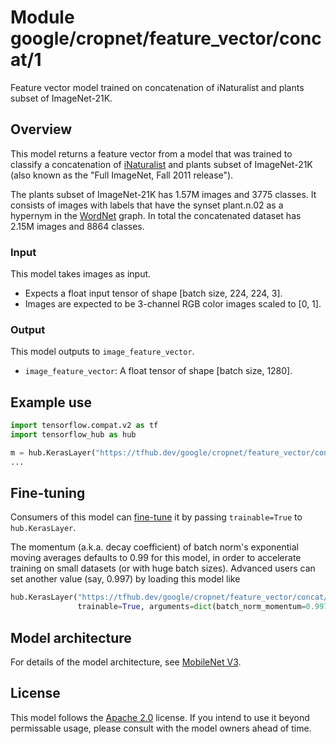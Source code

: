 # Module google/cropnet/feature_vector/concat/1

Feature vector model trained on concatenation of iNaturalist and plants subset
of ImageNet-21K.

<!-- asset-path: internal -->
<!-- module-type: image-feature-vector -->
<!-- task: image-feature-vector -->
<!-- fine-tunable: true -->
<!-- format: saved_model_2 -->
<!-- language: en -->
<!-- network-architecture: mobilenet-v3 -->
<!-- dataset: inaturalist-and-plants-subset-of-imagenet-21k -->

## Overview

This model returns a feature vector from a model that was trained to classify a
concatenation of
[iNaturalist](https://www.tensorflow.org/datasets/catalog/i_naturalist2017) and
plants subset of ImageNet-21K (also known as the "Full ImageNet, Fall 2011
release").

The plants subset of ImageNet-21K has 1.57M images and 3775 classes. It consists
of images with labels that have the synset plant.n.02 as a hypernym in the
[WordNet](https://en.wikipedia.org/wiki/WordNet) graph. In total the
concatenated dataset has 2.15M images and 8864 classes.

### Input

This model takes images as input.

*   Expects a float input tensor of shape [batch size, 224, 224, 3].
*   Images are expected to be 3-channel RGB color images scaled to [0, 1].

### Output

This model outputs to `image_feature_vector`.

*   `image_feature_vector`: A float tensor of shape [batch size, 1280].

## Example use

```python
import tensorflow.compat.v2 as tf
import tensorflow_hub as hub

m = hub.KerasLayer("https://tfhub.dev/google/cropnet/feature_vector/concat/1")
...
```

## Fine-tuning

Consumers of this model can
[fine-tune](https://www.tensorflow.org/hub/tf2_saved_model#fine-tuning) it by
passing `trainable=True` to `hub.KerasLayer`.

The momentum (a.k.a. decay coefficient) of batch norm's exponential moving
averages defaults to 0.99 for this model, in order to accelerate training on
small datasets (or with huge batch sizes). Advanced users can set another value
(say, 0.997) by loading this model like

```python
hub.KerasLayer("https://tfhub.dev/google/cropnet/feature_vector/concat/1",
               trainable=True, arguments=dict(batch_norm_momentum=0.997))
```

## Model architecture

For details of the model architecture, see
[MobileNet V3](https://arxiv.org/abs/1905.02244).

## License

This model follows the [Apache 2.0](https://www.apache.org/licenses/LICENSE-2.0)
license. If you intend to use it beyond permissable usage, please consult with
the model owners ahead of time.
